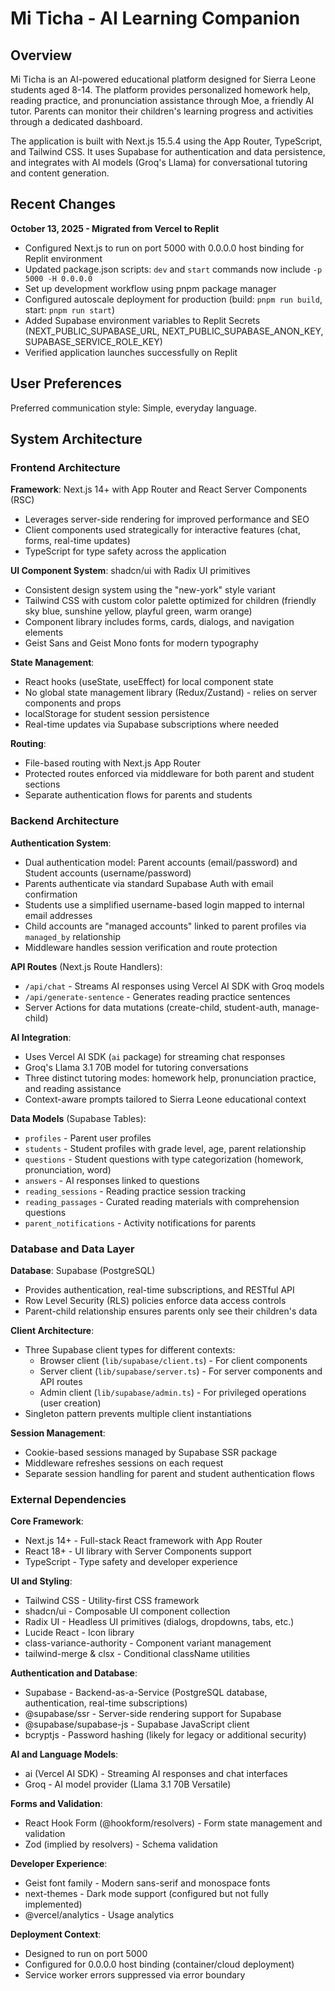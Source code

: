 # Mi Ticha - AI Learning Companion

## Overview

Mi Ticha is an AI-powered educational platform designed for Sierra Leone students aged 8-14. The platform provides personalized homework help, reading practice, and pronunciation assistance through Moe, a friendly AI tutor. Parents can monitor their children's learning progress and activities through a dedicated dashboard.

The application is built with Next.js 15.5.4 using the App Router, TypeScript, and Tailwind CSS. It uses Supabase for authentication and data persistence, and integrates with AI models (Groq's Llama) for conversational tutoring and content generation.

## Recent Changes

**October 13, 2025 - Migrated from Vercel to Replit**
- Configured Next.js to run on port 5000 with 0.0.0.0 host binding for Replit environment
- Updated package.json scripts: `dev` and `start` commands now include `-p 5000 -H 0.0.0.0`
- Set up development workflow using pnpm package manager
- Configured autoscale deployment for production (build: `pnpm run build`, start: `pnpm run start`)
- Added Supabase environment variables to Replit Secrets (NEXT_PUBLIC_SUPABASE_URL, NEXT_PUBLIC_SUPABASE_ANON_KEY, SUPABASE_SERVICE_ROLE_KEY)
- Verified application launches successfully on Replit

## User Preferences

Preferred communication style: Simple, everyday language.

## System Architecture

### Frontend Architecture

**Framework**: Next.js 14+ with App Router and React Server Components (RSC)
- Leverages server-side rendering for improved performance and SEO
- Client components used strategically for interactive features (chat, forms, real-time updates)
- TypeScript for type safety across the application

**UI Component System**: shadcn/ui with Radix UI primitives
- Consistent design system using the "new-york" style variant
- Tailwind CSS with custom color palette optimized for children (friendly sky blue, sunshine yellow, playful green, warm orange)
- Component library includes forms, cards, dialogs, and navigation elements
- Geist Sans and Geist Mono fonts for modern typography

**State Management**: 
- React hooks (useState, useEffect) for local component state
- No global state management library (Redux/Zustand) - relies on server components and props
- localStorage for student session persistence
- Real-time updates via Supabase subscriptions where needed

**Routing**: 
- File-based routing with Next.js App Router
- Protected routes enforced via middleware for both parent and student sections
- Separate authentication flows for parents and students

### Backend Architecture

**Authentication System**:
- Dual authentication model: Parent accounts (email/password) and Student accounts (username/password)
- Parents authenticate via standard Supabase Auth with email confirmation
- Students use a simplified username-based login mapped to internal email addresses
- Child accounts are "managed accounts" linked to parent profiles via `managed_by` relationship
- Middleware handles session verification and route protection

**API Routes** (Next.js Route Handlers):
- `/api/chat` - Streams AI responses using Vercel AI SDK with Groq models
- `/api/generate-sentence` - Generates reading practice sentences
- Server Actions for data mutations (create-child, student-auth, manage-child)

**AI Integration**:
- Uses Vercel AI SDK (`ai` package) for streaming chat responses
- Groq's Llama 3.1 70B model for tutoring conversations
- Three distinct tutoring modes: homework help, pronunciation practice, and reading assistance
- Context-aware prompts tailored to Sierra Leone educational context

**Data Models** (Supabase Tables):
- `profiles` - Parent user profiles
- `students` - Student profiles with grade level, age, parent relationship
- `questions` - Student questions with type categorization (homework, pronunciation, word)
- `answers` - AI responses linked to questions
- `reading_sessions` - Reading practice session tracking
- `reading_passages` - Curated reading materials with comprehension questions
- `parent_notifications` - Activity notifications for parents

### Database and Data Layer

**Database**: Supabase (PostgreSQL)
- Provides authentication, real-time subscriptions, and RESTful API
- Row Level Security (RLS) policies enforce data access controls
- Parent-child relationship ensures parents only see their children's data

**Client Architecture**:
- Three Supabase client types for different contexts:
  - Browser client (`lib/supabase/client.ts`) - For client components
  - Server client (`lib/supabase/server.ts`) - For server components and API routes
  - Admin client (`lib/supabase/admin.ts`) - For privileged operations (user creation)
- Singleton pattern prevents multiple client instantiations

**Session Management**:
- Cookie-based sessions managed by Supabase SSR package
- Middleware refreshes sessions on each request
- Separate session handling for parent and student authentication flows

### External Dependencies

**Core Framework**:
- Next.js 14+ - Full-stack React framework with App Router
- React 18+ - UI library with Server Components support
- TypeScript - Type safety and developer experience

**UI and Styling**:
- Tailwind CSS - Utility-first CSS framework
- shadcn/ui - Composable UI component collection
- Radix UI - Headless UI primitives (dialogs, dropdowns, tabs, etc.)
- Lucide React - Icon library
- class-variance-authority - Component variant management
- tailwind-merge & clsx - Conditional className utilities

**Authentication and Database**:
- Supabase - Backend-as-a-Service (PostgreSQL database, authentication, real-time subscriptions)
- @supabase/ssr - Server-side rendering support for Supabase
- @supabase/supabase-js - Supabase JavaScript client
- bcryptjs - Password hashing (likely for legacy or additional security)

**AI and Language Models**:
- ai (Vercel AI SDK) - Streaming AI responses and chat interfaces
- Groq - AI model provider (Llama 3.1 70B Versatile)

**Forms and Validation**:
- React Hook Form (@hookform/resolvers) - Form state management and validation
- Zod (implied by resolvers) - Schema validation

**Developer Experience**:
- Geist font family - Modern sans-serif and monospace fonts
- next-themes - Dark mode support (configured but not fully implemented)
- @vercel/analytics - Usage analytics

**Deployment Context**:
- Designed to run on port 5000
- Configured for 0.0.0.0 host binding (container/cloud deployment)
- Service worker errors suppressed via error boundary
